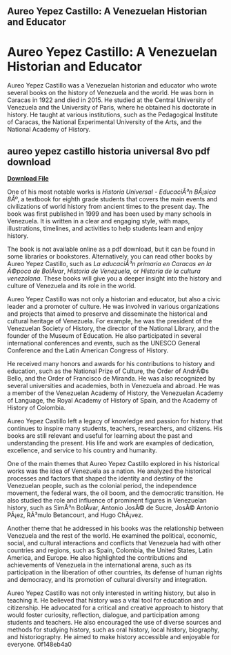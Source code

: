 ## Aureo Yepez Castillo: A Venezuelan Historian and Educator

  
# Aureo Yepez Castillo: A Venezuelan Historian and Educator
 
Aureo Yepez Castillo was a Venezuelan historian and educator who wrote several books on the history of Venezuela and the world. He was born in Caracas in 1922 and died in 2015. He studied at the Central University of Venezuela and the University of Paris, where he obtained his doctorate in history. He taught at various institutions, such as the Pedagogical Institute of Caracas, the National Experimental University of the Arts, and the National Academy of History.
 
## aureo yepez castillo historia universal 8vo pdf download


[**Download File**](https://climmulponorc.blogspot.com/?c=2tKook)

 
One of his most notable works is *Historia Universal - EducaciÃ³n BÃ¡sica 8Âº*, a textbook for eighth grade students that covers the main events and civilizations of world history from ancient times to the present day. The book was first published in 1999 and has been used by many schools in Venezuela. It is written in a clear and engaging style, with maps, illustrations, timelines, and activities to help students learn and enjoy history.
 
The book is not available online as a pdf download, but it can be found in some libraries or bookstores. Alternatively, you can read other books by Aureo Yepez Castillo, such as *La educaciÃ³n primaria en Caracas en la Ã©poca de BolÃ­var*, *Historia de Venezuela*, or *Historia de la cultura venezolana*. These books will give you a deeper insight into the history and culture of Venezuela and its role in the world.
  
Aureo Yepez Castillo was not only a historian and educator, but also a civic leader and a promoter of culture. He was involved in various organizations and projects that aimed to preserve and disseminate the historical and cultural heritage of Venezuela. For example, he was the president of the Venezuelan Society of History, the director of the National Library, and the founder of the Museum of Education. He also participated in several international conferences and events, such as the UNESCO General Conference and the Latin American Congress of History.
 
He received many honors and awards for his contributions to history and education, such as the National Prize of Culture, the Order of AndrÃ©s Bello, and the Order of Francisco de Miranda. He was also recognized by several universities and academies, both in Venezuela and abroad. He was a member of the Venezuelan Academy of History, the Venezuelan Academy of Language, the Royal Academy of History of Spain, and the Academy of History of Colombia.
 
Aureo Yepez Castillo left a legacy of knowledge and passion for history that continues to inspire many students, teachers, researchers, and citizens. His books are still relevant and useful for learning about the past and understanding the present. His life and work are examples of dedication, excellence, and service to his country and humanity.
  
One of the main themes that Aureo Yepez Castillo explored in his historical works was the idea of Venezuela as a nation. He analyzed the historical processes and factors that shaped the identity and destiny of the Venezuelan people, such as the colonial period, the independence movement, the federal wars, the oil boom, and the democratic transition. He also studied the role and influence of prominent figures in Venezuelan history, such as SimÃ³n BolÃ­var, Antonio JosÃ© de Sucre, JosÃ© Antonio PÃ¡ez, RÃ³mulo Betancourt, and Hugo ChÃ¡vez.
 
Another theme that he addressed in his books was the relationship between Venezuela and the rest of the world. He examined the political, economic, social, and cultural interactions and conflicts that Venezuela had with other countries and regions, such as Spain, Colombia, the United States, Latin America, and Europe. He also highlighted the contributions and achievements of Venezuela in the international arena, such as its participation in the liberation of other countries, its defense of human rights and democracy, and its promotion of cultural diversity and integration.
 
Aureo Yepez Castillo was not only interested in writing history, but also in teaching it. He believed that history was a vital tool for education and citizenship. He advocated for a critical and creative approach to history that would foster curiosity, reflection, dialogue, and participation among students and teachers. He also encouraged the use of diverse sources and methods for studying history, such as oral history, local history, biography, and historiography. He aimed to make history accessible and enjoyable for everyone.
 0f148eb4a0
